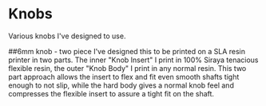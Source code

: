 # Knobs

Various knobs I've designed to use.

##6mm knob - two piece
I've designed this to be printed on a SLA resin printer in two parts.  The inner "Knob Insert" I print in 100% Siraya tenacious flexible resin, the outer "Knob Body" I print in any normal resin.  This two part approach allows the insert to flex and fit even smooth shafts tight enough to not slip, while the hard body gives a normal knob feel and compresses the flexible insert to assure a tight fit on the shaft.

